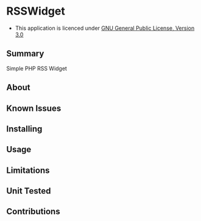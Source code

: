 RSSWidget
=========

* This application is licenced under [GNU General Public License, Version 3.0]

Summary
-------

Simple PHP RSS Widget

About
-----

Known Issues
------------

Installing
----------

Usage
-----

Limitations
-----------

Unit Tested
-----------

Contributions
-------------

[GNU General Public License, Version 3.0]: http://www.gnu.org/licenses/gpl-3.0-standalone.html